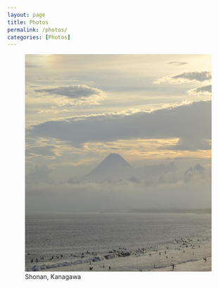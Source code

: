 ```yaml
---
layout: page
title: Photos
permalink: /photos/
categories: [Photos]
---
```


<figure>
    <picture>
        <source srcset="/assets/images/surf_and_sierra_1600.webp 740w" type="image/webp">
        <img src="/assets/images/surf_and_sierra_1600.jpg" loading="lazy" alt="Photo of Mt. Fuji and the ocean" title="Fujifilm XT-1: 1/400 sec, f/9, ISO 200" height="493.483" width="740">
    </picture>
    <figcaption>Shonan, Kanagawa</figcaption>
</figure>
